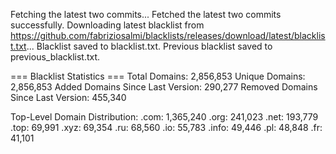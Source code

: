 Fetching the latest two commits...
Fetched the latest two commits successfully.
Downloading latest blacklist from https://github.com/fabriziosalmi/blacklists/releases/download/latest/blacklist.txt...
Blacklist saved to blacklist.txt.
Previous blacklist saved to previous_blacklist.txt.

=== Blacklist Statistics ===
Total Domains: 2,856,853
Unique Domains: 2,856,853
Added Domains Since Last Version: 290,277
Removed Domains Since Last Version: 455,340

Top-Level Domain Distribution:
  .com: 1,365,240
  .org: 241,023
  .net: 193,779
  .top: 69,991
  .xyz: 69,354
  .ru: 68,560
  .io: 55,783
  .info: 49,446
  .pl: 48,848
  .fr: 41,101
